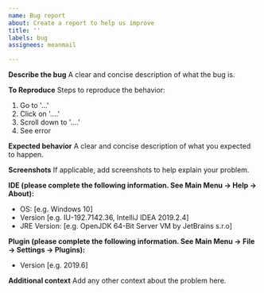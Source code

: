 ```yaml
---
name: Bug report
about: Create a report to help us improve
title: ''
labels: bug
assignees: meanmail

---
```


**Describe the bug**
A clear and concise description of what the bug is.

**To Reproduce**
Steps to reproduce the behavior:
1. Go to '...'
2. Click on '....'
3. Scroll down to '....'
4. See error

**Expected behavior**
A clear and concise description of what you expected to happen.

**Screenshots**
If applicable, add screenshots to help explain your problem.

**IDE (please complete the following information. See Main Menu -> Help -> About):**
 - OS: [e.g. Windows 10]
 - Version [e.g. IU-192.7142.36, IntelliJ IDEA 2019.2.4]
 - JRE Version: [e.g. OpenJDK 64-Bit Server VM by JetBrains s.r.o]

**Plugin (please complete the following information. See Main Menu -> File -> Settings -> Plugins):**
 - Version [e.g. 2019.6]

**Additional context**
Add any other context about the problem here.

